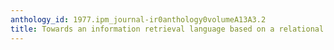 ```yaml
---
anthology_id: 1977.ipm_journal-ir0anthology0volumeA13A3.2
title: Towards an information retrieval language based on a relational view of data
---
```

